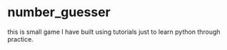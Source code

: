 # number_guesser

this is small game I have built using tutorials just to learn python through practice. 
